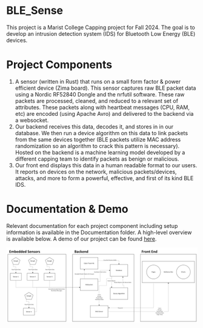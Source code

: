 # BLE_Sense
This project is a Marist College Capping project for Fall 2024. The goal is to develop an intrusion detection system (IDS) for Bluetooth Low Energy (BLE) devices. 

# Project Components
1. A sensor (written in Rust) that runs on a small form factor & power efficient device (Zima board). This sensor captures raw BLE packet data using a Nordic RF52840 Dongle and the nrfutil software. These raw packets are processed, cleaned, and reduced to a relevant set of attributes. These packets along with heartbeat messages (CPU, RAM, etc) are encoded (using Apache Avro) and delivered to the backend via a websocket.
2. Our backend receives this data, decodes it, and stores in in our database. We then run a device algorithm on this data to link packets from the same devices together (BLE packets utilize MAC address randomization so an algorithm to crack this pattern is necessary). Hosted on the backend is a machine learning model developed by a different capping team to identify packets as benign or malicious. 
3. Our front end displays this data in a human readable format to our users. It reports on devices on the network, malicious packets/devices, attacks, and more to form a powerful, effective, and first of its kind BLE IDS.

# Documentation & Demo
Relevant documentation for each project component including setup information is available in the Documentation folder. A high-level overview is available below.
A demo of our project can be found [here](https://youtu.be/kEsnQSQ_-JM).

![Basic Overview](./Documentation/High%20Level%20Arch-Dataflow.png)
